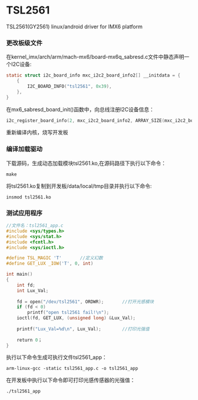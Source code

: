 # TSL2561
TSL2561(GY2561) linux/android driver for IMX6 platform

### 更改板级文件
在kernel_imx/arch/arm/mach-mx6/board-mx6q_sabresd.c文件中静态声明一个I2C设备:
```C
static struct i2c_board_info mxc_i2c2_board_info2[] __initdata = {
    {
        I2C_BOARD_INFO("tsl2561", 0x39),
    },
}
```
在mx6_sabresd_board_init()函数中，向总线注册I2C设备信息：
```C
i2c_register_board_info(2, mxc_i2c2_board_info2, ARRAY_SIZE(mxc_i2c2_board_info2));
```
重新编译内核，烧写开发板<br>
### 编译加载驱动
下载源码，生成动态加载模块tsl2561.ko,在源码路径下执行以下命令：
```shell
make
```
将tsl2561.ko复制到开发板/data/local/tmp目录并执行以下命令:
```shell
insmod tsl2561.ko
```
### 测试应用程序
```C
//文件名：tsl2561_app.c
#include <sys/types.h>
#include <sys/stat.h>
#include <fcntl.h>
#include <sys/ioctl.h>

#define TSL_MAGIC 'T'       //定义幻数
#define GET_LUX _IOW('T', 0, int)

int main()
{
    int fd;
    int Lux_Val;
    
    fd = open("/dev/tsl2561", ORDWR);       //打开光感模块 
    if (fd < 0)
        printf("open tsl2561 fail!\n");
    ioctl(fd, GET_LUX, (unsigned long) &Lux_Val);       
 
    printf("Lux_Val=%d\n", Lux_Val);        //打印光强值
    
    return 0；
}
```
执行以下命令生成可执行文件tsl2561_app：
```shell
arm-linux-gcc -static tsl2561_app.c -o tsl2561_app
```
在开发板中执行以下命令即可打印光感传感器的光强值：
```shell
./tsl2561_app
```
